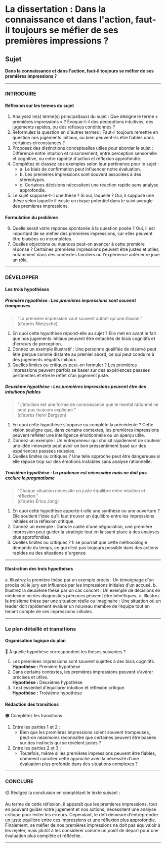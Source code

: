 # La dissertation : Dans la connaissance et dans l'action, faut-il toujours se méfier de ses premières impressions ?

## Sujet
**Dans la connaissance et dans l'action, faut-il toujours se méfier de ses premières impressions ?**

---

### INTRODUIRE

#### Réflexion sur les termes du sujet

1. Analysez le(s) terme(s) principal(aux) du sujet : Que désigne le terme « premières impressions » ? Évoque-t-il des perceptions intuitives, des jugements rapides, ou des réflexes conditionnés ?
2. Reformulez la question en d'autres termes : Faut-il toujours remettre en question nos jugements initiaux, ou bien peuvent-ils être fiables dans certaines circonstances ?
3. Proposez des distinctions conceptuelles utiles pour aborder le sujet : Différence entre intuition et raisonnement, entre perception sensorielle et cognitive, ou entre rapidité d'action et réflexion approfondie.
4. Complétez et classez ces exemples selon leur pertinence pour le sujet :
   - a. Le biais de confirmation peut influencer notre évaluation.
   - b. Les premières impressions sont souvent associées à des stéréotypes.
   - c. Certaines décisions nécessitent une réaction rapide sans analyse approfondie.
5. Le sujet suppose-t-il une thèse ? Si oui, laquelle ? Oui, il suppose une thèse selon laquelle il existe un risque potentiel dans le suivi aveugle des premières impressions.

#### Formulation du problème

6. Quelle serait votre réponse spontanée à la question posée ? Oui, il est important de se méfier des premières impressions, car elles peuvent être biaisées ou incomplètes.
7. Quelles objections ou nuances peut-on avancer à cette première réponse ? Certaines premières impressions peuvent être justes et utiles, notamment dans des contextes familiers où l'expérience antérieure joue un rôle.

---

### DÉVELOPPER

#### Les trois hypothèses

##### Première hypothèse : Les premières impressions sont souvent trompeuses

> "La première impression vaut souvent autant qu'une illusion."  
> (d'après Nietzsche)

1. En quoi cette hypothèse répond-elle au sujet ? Elle met en avant le fait que nos jugements initiaux peuvent être entachés de biais cognitifs et d'erreurs de perception.
2. Donnez un exemple illustratif : Une personne qualifiée de réservé peut être perçue comme distante au premier abord, ce qui peut conduire à des jugements négatifs initiaux.
3. Quelles limites ou critiques peut-on formuler ? Les premières impressions peuvent parfois se baser sur des expériences passées pertinentes et être le reflet d’un jugement juste.

##### Deuxième hypothèse : Les premières impressions peuvent être des intuitions fiables

> "L'intuition est une forme de connaissance que le mental rationnel ne peut pas toujours expliquer."  
> (d'après Henri Bergson)

1. En quoi cette hypothèse s'oppose ou complète la précédente ? Cette vision souligne que, dans certains contextes, les premières impressions peuvent refléter une intelligence émotionnelle ou un aperçu utile.
2. Donnez un exemple : Un entrepreneur qui choisit rapidement de soutenir une idée innovante peut avoir un bon pressentiment basé sur des expériences passées réussies.
3. Quelles limites ou critiques ? Une telle approche peut être dangereuse si elle repose trop sur des émotions instables sans analyse rationnelle.

##### Troisième hypothèse : La prudence est nécessaire mais ne doit pas exclure le pragmatisme

> "Chaque situation nécessite un juste équilibre entre intuition et réflexion."  
> (d'après Érica Jong)

1. En quoi cette hypothèse apporte-t-elle une synthèse ou une ouverture ? Elle soutient l'idée qu'il faut trouver un équilibre entre les impressions initiales et la réflexion critique.
2. Donnez un exemple : Dans le cadre d'une négociation, une première impression peut guider la stratégie tout en laissant place à des analyses plus approfondies.
3. Quelles limites ou critiques ? Il se pourrait que cette méthodologie demande du temps, ce qui n’est pas toujours possible dans des actions rapides ou des situations d'urgence.

---

#### Illustration des trois hypothèses

a. Illustrez la première thèse par un exemple précis : Un témoignage d’un procès où le jury est influencé par les impressions initiales d'un accusé.
b. Illustrez la deuxième thèse par un cas concret : Un exemple de décisions en médecine où des diagnostics précoces peuvent être bénéfiques.
c. Illustrez la troisième thèse par une situation réelle ou imaginaire : Une situation où un leader doit rapidement évaluer un nouveau membre de l’équipe tout en tenant compte de ses impressions initiales.

---

### Le plan détaillé et transitions

#### Organisation logique du plan

🔴 À quelle hypothèse correspondent les thèses suivantes ?

1. Les premières impressions sont souvent sujettes à des biais cognitifs.  
   **Hypothèse :** Première hypothèse
2. Dans certains contextes, les premières impressions peuvent s'avérer précises et utiles.  
   **Hypothèse :** Deuxième hypothèse
3. Il est essentiel d'équilibrer intuition et réflexion critique.  
   **Hypothèse :** Troisième hypothèse

#### Rédaction des transitions

🟠 Complétez les transitions.

1. Entre les parties 1 et 2 :  
   - Bien que les premières impressions soient souvent trompeuses, peut-on néanmoins reconnaître que certaines peuvent être basées sur des instincts qui se révèlent justes ?
2. Entre les parties 2 et 3 :  
   - Toutefois, même si les premières impressions peuvent être fiables, comment concilier cette approche avec la nécessité d'une évaluation plus profonde dans des situations complexes ?

---

### CONCLURE

🟡 Rédigez la conclusion en complétant le texte suivant :

Au terme de cette réflexion, il apparaît que les premières impressions, tout en pouvant guider notre jugement et nos actions, nécessitent une analyse critique pour éviter les erreurs. Cependant, le défi demeure d'entreprendre un juste équilibre entre ces impressions et une réflexion plus approfondie. Finalement, se méfier de nos premières impressions ne doit pas équivaloir à les rejeter, mais plutôt à les considérer comme un point de départ pour une évaluation plus complète et réfléchie.

---